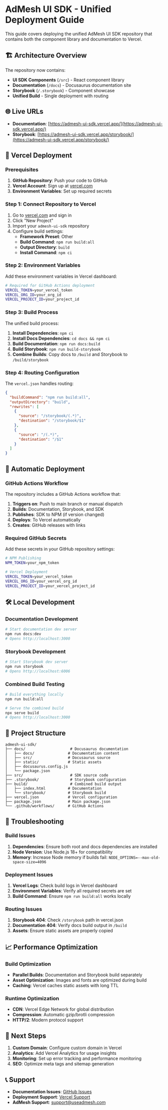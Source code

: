 # AdMesh UI SDK - Unified Deployment Guide

This guide covers deploying the unified AdMesh UI SDK repository that contains both the component library and documentation to Vercel.

## 🏗️ Architecture Overview

The repository now contains:
- **UI SDK Components** (`/src`) - React component library
- **Documentation** (`/docs`) - Docusaurus documentation site
- **Storybook** (`/.storybook`) - Component showcase
- **Unified Build** - Single deployment with routing

## 🌐 Live URLs

- **Documentation**: [https://admesh-ui-sdk.vercel.app/](https://admesh-ui-sdk.vercel.app/)
- **Storybook**: [https://admesh-ui-sdk.vercel.app/storybook/](https://admesh-ui-sdk.vercel.app/storybook/)

## 🚀 Vercel Deployment

### Prerequisites

1. **GitHub Repository**: Push your code to GitHub
2. **Vercel Account**: Sign up at [vercel.com](https://vercel.com)
3. **Environment Variables**: Set up required secrets

### Step 1: Connect Repository to Vercel

1. Go to [vercel.com](https://vercel.com) and sign in
2. Click "New Project"
3. Import your `admesh-ui-sdk` repository
4. Configure build settings:
   - **Framework Preset**: Other
   - **Build Command**: `npm run build:all`
   - **Output Directory**: `build`
   - **Install Command**: `npm ci`

### Step 2: Environment Variables

Add these environment variables in Vercel dashboard:

```bash
# Required for GitHub Actions deployment
VERCEL_TOKEN=your_vercel_token
VERCEL_ORG_ID=your_org_id
VERCEL_PROJECT_ID=your_project_id
```

### Step 3: Build Process

The unified build process:

1. **Install Dependencies**: `npm ci`
2. **Install Docs Dependencies**: `cd docs && npm ci`
3. **Build Documentation**: `npm run docs:build`
4. **Build Storybook**: `npm run build-storybook`
5. **Combine Builds**: Copy docs to `/build` and Storybook to `/build/storybook`

### Step 4: Routing Configuration

The `vercel.json` handles routing:

```json
{
  "buildCommand": "npm run build:all",
  "outputDirectory": "build",
  "rewrites": [
    {
      "source": "/storybook/(.*)",
      "destination": "/storybook/$1"
    },
    {
      "source": "/(.*)",
      "destination": "/$1"
    }
  ]
}
```

## 🔄 Automatic Deployment

### GitHub Actions Workflow

The repository includes a GitHub Actions workflow that:

1. **Triggers on**: Push to main branch or manual dispatch
2. **Builds**: Documentation, Storybook, and SDK
3. **Publishes**: SDK to NPM (if version changed)
4. **Deploys**: To Vercel automatically
5. **Creates**: GitHub releases with links

### Required GitHub Secrets

Add these secrets in your GitHub repository settings:

```bash
# NPM Publishing
NPM_TOKEN=your_npm_token

# Vercel Deployment
VERCEL_TOKEN=your_vercel_token
VERCEL_ORG_ID=your_vercel_org_id
VERCEL_PROJECT_ID=your_vercel_project_id
```

## 🛠️ Local Development

### Documentation Development

```bash
# Start documentation dev server
npm run docs:dev
# Opens http://localhost:3000
```

### Storybook Development

```bash
# Start Storybook dev server
npm run storybook
# Opens http://localhost:6006
```

### Combined Build Testing

```bash
# Build everything locally
npm run build:all

# Serve the combined build
npx serve build
# Opens http://localhost:3000
```

## 📁 Project Structure

```
admesh-ui-sdk/
├── docs/                    # Docusaurus documentation
│   ├── docs/               # Documentation content
│   ├── src/                # Docusaurus source
│   ├── static/             # Static assets
│   ├── docusaurus.config.js
│   └── package.json
├── src/                     # SDK source code
├── .storybook/              # Storybook configuration
├── build/                   # Combined build output
│   ├── index.html          # Documentation
│   └── storybook/          # Storybook build
├── vercel.json             # Vercel configuration
├── package.json            # Main package.json
└── .github/workflows/      # GitHub Actions
```

## 🔧 Troubleshooting

### Build Issues

1. **Dependencies**: Ensure both root and docs dependencies are installed
2. **Node Version**: Use Node.js 18+ for compatibility
3. **Memory**: Increase Node memory if builds fail: `NODE_OPTIONS=--max-old-space-size=4096`

### Deployment Issues

1. **Vercel Logs**: Check build logs in Vercel dashboard
2. **Environment Variables**: Verify all required secrets are set
3. **Build Command**: Ensure `npm run build:all` works locally

### Routing Issues

1. **Storybook 404**: Check `/storybook` path in vercel.json
2. **Documentation 404**: Verify docs build output in `/build`
3. **Assets**: Ensure static assets are properly copied

## 📈 Performance Optimization

### Build Optimization

- **Parallel Builds**: Documentation and Storybook build separately
- **Asset Optimization**: Images and fonts are optimized during build
- **Caching**: Vercel caches static assets with long TTL

### Runtime Optimization

- **CDN**: Vercel Edge Network for global distribution
- **Compression**: Automatic gzip/brotli compression
- **HTTP/2**: Modern protocol support

## 🎯 Next Steps

1. **Custom Domain**: Configure custom domain in Vercel
2. **Analytics**: Add Vercel Analytics for usage insights
3. **Monitoring**: Set up error tracking and performance monitoring
4. **SEO**: Optimize meta tags and sitemap generation

## 📞 Support

- **Documentation Issues**: [GitHub Issues](https://github.com/GouniManikumar12/admesh-ui-sdk/issues)
- **Deployment Support**: [Vercel Support](https://vercel.com/support)
- **AdMesh Support**: [support@useadmesh.com](mailto:support@useadmesh.com)
